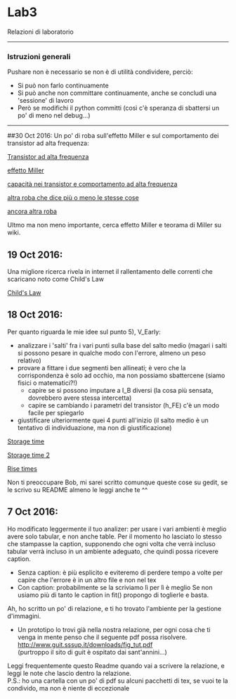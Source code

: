 # Lab3
Relazioni di laboratorio

---
### Istruzioni generali
Pushare non è necessario se non è di utilità condividere, perciò:
* Si può non farlo continuamente
* Si può anche non committare continuamente, anche se concludi una 'sessione' di lavoro
* Però se modifichi il python committi (così c'è speranza di sbattersi un po' di meno nel debug...)

---
##30 Oct 2016:
Un po' di roba sull'effetto Miller e sul comportamento dei transistor ad alta frequenza:

[Transistor ad alta frequenza](http://studenti.fisica.unifi.it/~carla/appunti/2011-12/cap.8.pdf)

[effetto Miller](http://www-inst.eecs.berkeley.edu/~ee105/fa03/handouts/lectures/Lecture20.pdf)

[capacità nei transistor e comportamento ad alta frequenza](http://whites.sdsmt.edu/classes/ee320/notes/320Lecture22.pdf)

[altra roba che dice più o meno le stesse cose](http://www-inst.eecs.berkeley.edu/~ee105/fa03/handouts/lectures/Lecture20.pdf)

[ancora altra roba](https://rammohanreddyiisc.files.wordpress.com/2016/09/ce_amp_theory.pdf)

Ultmo ma non meno importante, cerca effetto Miller e teorama di Miller su wiki.

## 19 Oct 2016:
Una migliore ricerca rivela in internet il rallentamento delle correnti che scaricano noto come Child's Law

[Child's Law](https://en.wikipedia.org/wiki/Space_charge#Child.27s_Law "rallentamento scarica per space charge")
## 18 Oct 2016:
Per quanto riguarda le mie idee sul punto 5), V_Early:
* analizzare i 'salti' fra i vari punti sulla base del salto medio (magari i salti si possono pesare in qualche modo con l'errore, almeno un peso relativo)
* provare a fittare i due segmenti ben allineati; è vero che la corrispondenza è solo ad occhio, ma non possiamo sbattercene (siamo fisici o matematici?!)
	* capire se si possono imputare a I_B diversi (la cosa più sensata, dovrebbero avere stessa intercetta)
	* capire se cambiando i parametri del transistor (h_FE) c'è un modo facile per spiegarlo
* giustificare ulteriormente quei 4 punti all'inizio (il salto medio è un tentativo di individuazione, ma non di giustificazione)

[Storage time](http://aries.ucsd.edu/NAJMABADI/CLASS/ECE65/06-W/NOTES/BJT1.pdf "Migliore reference di internet su accumulo di carica spaziale")

[Storage time 2](http://electronics.stackexchange.com/questions/23349/what-is-wrong-here-a-simple-npn-switch "L'unica in cui dice che è quello veramente rilevante")

[Rise times](www.srmuniv.ac.in/downloads/transistor_as_a_switch.doc "denominazione dei vari tempi")


Non ti preoccupare Bob, mi sarei scritto comunque queste cose su gedit, se le scrivo su README almeno le leggi anche te ^^

## 7 Oct 2016:
Ho modificato leggermente il tuo analizer: per usare i vari ambienti è meglio avere solo tabular, e non anche table.
Per il momento ho lasciato lo stesso che stampasse la caption, supponendo che ogni volta che verrà incluso tabular verrà incluso in un ambiente adeguato, che quindi possa ricevere caption.
* Senza caption: è più esplicito e eviteremo di perdere tempo a volte per capire che l'errore è in un altro file e non nel tex
* Con caption: probabilmente se la scriviamo lì per lì è meglio
Se non usiamo più di tanto le caption in fit() propongo di toglierle e basta.

Ah, ho scritto un po' di relazione, e ti ho trovato l'ambiente per la gestione d'immagini.
* Un prototipo lo trovi già nella nostra relazione, per ogni cosa che ti venga in mente penso che il seguente pdf possa risolvere.
<br/> http://www.guit.sssup.it/downloads/fig_tut.pdf
<br/> (purtroppo il sito di guit è ospitato dai sant'annini...)

Leggi frequentemente questo Readme quando vai a scrivere la relazione, e leggi le note che lascio dentro la relazione.   
P.S.: ho una cartella con un po' di pdf su alcuni pacchetti di tex, se vuoi te la condivido, ma non è niente di eccezionale
